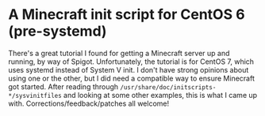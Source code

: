 # A Minecraft init script for CentOS 6 (pre-systemd)

There's a great tutorial I found for getting a Minecraft server up and running, by way of Spigot. Unfortunately, the tutorial
is for CentOS 7, which uses systemd instead of System V init. I don't have strong opinions about using one or the other, but
I did need a compatible way to ensure Minecraft got started. After reading through `/usr/share/doc/initscripts-*/sysvinitfiles`
and looking at some other examples, this is what I came up with. Corrections/feedback/patches all welcome!
